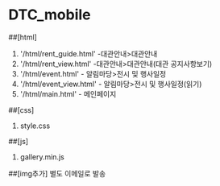 # DTC_mobile

##[html]
1. '/html/rent_guide.html' -대관안내>대관안내
2. '/html/rent_view.html' -대관안내>대관안내(대관 공지사항보기)
3. '/html/event.html' - 알림마당>전시 및 행사일정
4. '/html/event_view.html' - 알림마당>전시 및 행사일정(읽기)
5. '/html/main.html' - 메인페이지

##[css]
1. style.css

##[js]
1. gallery.min.js

##[img추가]
별도 이메일로 발송


